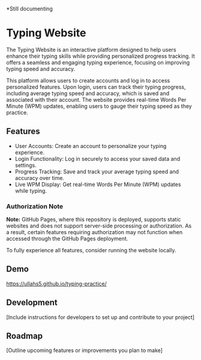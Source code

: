 *Still documenting

# Typing Website

The Typing Website is an interactive platform designed to help users enhance their typing skills while providing personalized progress tracking. It offers a seamless and engaging typing experience, focusing on improving typing speed and accuracy. 

This platform allows users to create accounts and log in to access personalized features. Upon login, users can track their typing progress, including average typing speed and accuracy, which is saved and associated with their account. The website provides real-time Words Per Minute (WPM) updates, enabling users to gauge their typing speed as they practice.

## Features

- User Accounts: Create an account to personalize your typing experience.
- Login Functionality: Log in securely to access your saved data and settings.
- Progress Tracking: Save and track your average typing speed and accuracy over time.
- Live WPM Display: Get real-time Words Per Minute (WPM) updates while typing.

### Authorization Note

**Note:** GitHub Pages, where this repository is deployed, supports static websites and does not support server-side processing or authorization. As a result, certain features requiring authorization may not function when accessed through the GitHub Pages deployment.

To fully experience all features, consider running the website locally.

## Demo

https://ullahs5.github.io/typing-practice/

## Development

[Include instructions for developers to set up and contribute to your project]

## Roadmap

[Outline upcoming features or improvements you plan to make]

